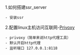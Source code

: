 1.如何搭建ssr_server
```
- 安装ssr
```
2.配置linux主机访问互联网-[Privoxy](https://github.com/bertreyking/ssr/blob/main/installPrivoxy.md)
```
- privoxy（简单来说http代理工具）
- 默认开启http代理
- 监听端口 127.0.0.1:8118
```
